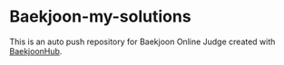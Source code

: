 # Baekjoon-my-solutions
This is an auto push repository for Baekjoon Online Judge created with [BaekjoonHub](https://github.com/BaekjoonHub/BaekjoonHub).
